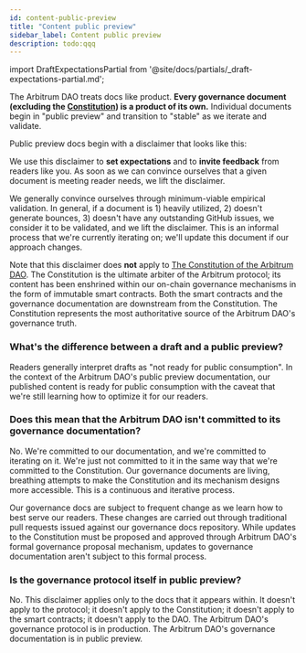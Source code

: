 ```yaml
---
id: content-public-preview
title: "Content public preview"
sidebar_label: Content public preview
description: todo:qqq
---
```


import DraftExpectationsPartial from '@site/docs/partials/_draft-expectations-partial.md'; 

The Arbitrum DAO treats docs like product. **Every governance document (excluding the [Constitution](../architecture/dao-constitution)) is a product of its own.** Individual documents begin in "public preview" and transition to "stable" as we iterate and validate. 

Public preview docs begin with a disclaimer that looks like this:

<DraftExpectationsPartial />

We use this disclaimer to **set expectations** and to **invite feedback** from readers like you. As soon as we can convince ourselves that a given document is meeting reader needs, we lift the disclaimer.

We generally convince ourselves through minimum-viable empirical validation. In general, if a document is 1) heavily utilized, 2) doesn't generate bounces, 3) doesn't have any outstanding GitHub issues, we consider it to be validated, and we lift the disclaimer. This is an informal process that we're currently iterating on; we'll update this document if our approach changes.

Note that this disclaimer does **not** apply to [The Constitution of the Arbitrum DAO](../architecture/arbitrum-dao-constitution.md). The Constitution is the ultimate arbiter of the Arbitrum protocol; its content has been enshrined within our on-chain governance mechanisms in the form of immutable smart contracts. Both the smart contracts and the governance documentation are downstream from the Constitution. The Constitution represents the most authoritative source of the Arbitrum DAO's governance truth.

### What's the difference between a draft and a public preview?

Readers generally interpret drafts as "not ready for public consumption". In the context of the Arbitrum DAO's public preview documentation, our published content is ready for public consumption with the caveat that we're still learning how to optimize it for our readers.


### Does this mean that the Arbitrum DAO isn't committed to its governance documentation?

No. We're committed to our documentation, and we're committed to iterating on it. We're just not committed to it in the same way that we're committed to the Constitution. Our governance documents are living, breathing attempts to make the Constitution and its mechanism designs more accessible. This is a continuous and iterative process. 

Our governance docs are subject to frequent change as we learn how to best serve our readers. These changes are carried out through traditional pull requests issued against our governance docs repository. While updates to the Constitution must be proposed and approved through Arbitrum DAO's formal governance proposal mechanism, updates to governance documentation aren't subject to this formal process.


### Is the governance protocol itself in public preview?

No. This disclaimer applies only to the docs that it appears within. It doesn't apply to the protocol; it doesn't apply to the Constitution; it doesn't apply to the smart contracts; it doesn't apply to the DAO. The Arbitrum DAO's governance protocol is in production. The Arbitrum DAO's governance documentation is in public preview.